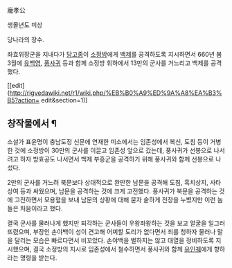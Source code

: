 龐孝公

생몰년도 미상

당나라의 장수.

좌효위장군을 지내다가 [당고종](%EB%8B%B9%EA%B3%A0%EC%A2%85.md)이
[소정방](%EC%86%8C%EC%A0%95%EB%B0%A9.md)에게 [백제](%EB%B0%B1%EC%A0%9C.md)를
공격하도록 지시하면서 660년 봄 3월에 [유백영](%EC%9C%A0%EB%B0%B1%EC%98%81.md),
[풍사귀](%ED%92%8D%EC%82%AC%EA%B7%80.md) 등과 함께 소정방 휘하에서 13만의 군사를 거느리고 백제를
공격했다.

[[edit](http://rigvedawiki.net/r1/wiki.php/%EB%B0%A9%ED%9A%A8%EA%B3%B5?action=
edit&section=1)]

## 창작물에서 ¶

소설가 표윤명이 충남도정 신문에 연재한 미소에서는 임존성에서 복신, 도침 등이 거병한 것에 소정방이 30만의 군사를 이끌고 임존성 앞으로
갔는데, 풍사귀가 선봉으로 나서려고 하자 방효공도 나서면서 백제 부흥군을 공격하기 위해 풍사귀와 함께 선봉으로 나섰다.

  

2만의 군사를 거느려 북문보다 상대적으로 완만한 남문을 공격해 도침, 흑치상지, 사타상여 등과 싸웠으며, 남문을 공격하는 것에 크게
고전했다. 풍사귀가 북문을 공격하는 것에 고전하면서 모용혈을 보내 남문의 상황에 대해 묻자 숱하게 전장을 누볐지만 이런 놈들은 처음이라고
했다.

  

결국 군사를 물러나게 했지만 퇴각하는 군사들이 우왕좌왕하는 것을 보고 얼굴을 일그러뜨렸으며, 부장인 손야백이 성이 견고해 어찌할 도리가
없다면서 죄를 청하자 물러나 말을 달리는 모습은 빠르다면서 비꼬았다. 손야백을 벌하지는 않고 대열을 정비하도록 지시했으며, 결국 소정방의
지시로 임존성에서 철수하면서 풍사귀와 함께 [유인궤](%EC%9C%A0%EC%9D%B8%EA%B6%A4.md)에게 향하라는 명령을
받는다.

